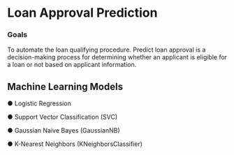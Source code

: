 # Loan Approval Prediction

### Goals
To automate the loan qualifying procedure. Predict loan
approval is a decision-making process for determining whether an applicant is eligible for a
loan or not based on applicant information.

## Machine Learning Models
● Logistic Regression

● Support Vector Classification (SVC)

● Gaussian Naive Bayes (GaussianNB)

● K-Nearest Neighbors (KNeighborsClassifier)




